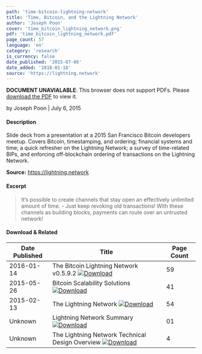 ```yaml
---
path: 'time-bitcoin-lightning-network'
title: 'Time, Bitcoin, and the Lightning Network'
author: 'Joseph Poon'
cover: 'time_bitcoin_lightning_network.png'
pdf: 'time_bitcoin_lightning_network.pdf'
page_count: 57
language: 'en'
category: 'research'
is_currency: false
date_published: '2015-07-06'
date_added: '2018-01-18'
source: 'https://lightning.network'
---
```


<object class="pdf_embed" data="/assets/pdf/time_bitcoin_lightning_network.pdf" type="application/pdf" width="100%" height="100%">
   <p><b>DOCUMENT UNAVIALABLE</b>: This browser does not support PDFs. Please <a href="/assets/pdf/time_bitcoin_lightning_network.pdf">download the PDF</a> to view it.</p>
</object>

by Joseph Poon | July 6, 2015

#### Description
Slide deck from a presentation at a 2015 San Francisco Bitcoin developers meetup. Covers Bitcoin, timestamping, and ordering; financial systems and time; a quick refresher on the Lightning Network; a survey of time-related BIPs, and enforcing off-blockchain ordering of
transactions on the Lightning Network.

**Source:** https://lightning.network

#### Excerpt
> It’s possible to create channels that stay open an effectively unlimited amount of time. - Just keep revoking old transactions!
With these channels as building blocks, payments can route over an untrusted network!

#### Download & Related
Date Published | Title                                                                          | Page Count
---------------|--------------------------------------------------------------------------------|------------
2016-01-14     | The Bitcoin Lightning Network v0.5.9.2 [![Download](/assets/download_cloud.svg)](/assets/pdf/lightning_network.pdf) | 59
2015-05-26     | Bitcoin Scalability Solutions [![Download](/assets/download_cloud.svg)](/assets/pdf/bitcoin_scalability_solutions.pdf) | 41
2015-02-13     | The Lightning Network [![Download](/assets/download_cloud.svg)](/assets/pdf/lightning_network_presentation.pdf) | 54
Unknown        | Lightning Network Summary [![Download](/assets/download_cloud.svg)](/assets/pdf/lightning_network_summary.pdf) | 01
Unknown        | The Lightning Network Technical Design Overview [![Download](/assets/download_cloud.svg)](/assets/pdf/lightning_network_technical_summary.pdf) | 4
